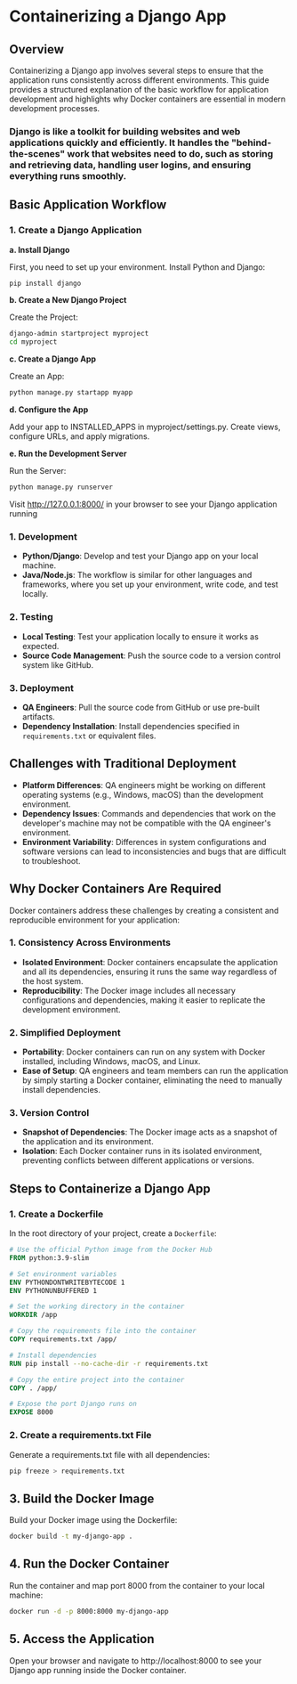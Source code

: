 # Containerizing a Django App

## Overview

Containerizing a Django app involves several steps to ensure that the application runs consistently across different environments. This guide provides a structured explanation of the basic workflow for application development and highlights why Docker containers are essential in modern development processes.

### Django is like a toolkit for building websites and web applications quickly and efficiently. It handles the "behind-the-scenes" work that websites need to do, such as storing and retrieving data, handling user logins, and ensuring everything runs smoothly.

## Basic Application Workflow

### 1. Create a Django Application

**a. Install Django**

First, you need to set up your environment. Install Python and Django:

```bash
pip install django
```
**b. Create a New Django Project**

Create the Project:

```bash
django-admin startproject myproject
cd myproject
```
**c. Create a Django App**

Create an App:

```bash
python manage.py startapp myapp
```
**d. Configure the App**

Add your app to INSTALLED_APPS in myproject/settings.py.
Create views, configure URLs, and apply migrations.

**e. Run the Development Server**

Run the Server:

```bash
python manage.py runserver
```
Visit http://127.0.0.1:8000/ in your browser to see your Django application running

### 1. **Development**

- **Python/Django**: Develop and test your Django app on your local machine.
- **Java/Node.js**: The workflow is similar for other languages and frameworks, where you set up your environment, write code, and test locally.

### 2. **Testing**

- **Local Testing**: Test your application locally to ensure it works as expected.
- **Source Code Management**: Push the source code to a version control system like GitHub.

### 3. **Deployment**

- **QA Engineers**: Pull the source code from GitHub or use pre-built artifacts.
- **Dependency Installation**: Install dependencies specified in `requirements.txt` or equivalent files.

## Challenges with Traditional Deployment

- **Platform Differences**: QA engineers might be working on different operating systems (e.g., Windows, macOS) than the development environment.
- **Dependency Issues**: Commands and dependencies that work on the developer's machine may not be compatible with the QA engineer's environment.
- **Environment Variability**: Differences in system configurations and software versions can lead to inconsistencies and bugs that are difficult to troubleshoot.

## Why Docker Containers Are Required

Docker containers address these challenges by creating a consistent and reproducible environment for your application:

### 1. **Consistency Across Environments**

- **Isolated Environment**: Docker containers encapsulate the application and all its dependencies, ensuring it runs the same way regardless of the host system.
- **Reproducibility**: The Docker image includes all necessary configurations and dependencies, making it easier to replicate the development environment.

### 2. **Simplified Deployment**

- **Portability**: Docker containers can run on any system with Docker installed, including Windows, macOS, and Linux.
- **Ease of Setup**: QA engineers and team members can run the application by simply starting a Docker container, eliminating the need to manually install dependencies.

### 3. **Version Control**

- **Snapshot of Dependencies**: The Docker image acts as a snapshot of the application and its environment.
- **Isolation**: Each Docker container runs in its isolated environment, preventing conflicts between different applications or versions.

## Steps to Containerize a Django App

### 1. Create a Dockerfile

In the root directory of your project, create a `Dockerfile`:

```dockerfile
# Use the official Python image from the Docker Hub
FROM python:3.9-slim

# Set environment variables
ENV PYTHONDONTWRITEBYTECODE 1
ENV PYTHONUNBUFFERED 1

# Set the working directory in the container
WORKDIR /app

# Copy the requirements file into the container
COPY requirements.txt /app/

# Install dependencies
RUN pip install --no-cache-dir -r requirements.txt

# Copy the entire project into the container
COPY . /app/

# Expose the port Django runs on
EXPOSE 8000
```
### 2. Create a requirements.txt File
Generate a requirements.txt file with all dependencies:

```bash
pip freeze > requirements.txt
```
## 3. Build the Docker Image
Build your Docker image using the Dockerfile:

```bash
docker build -t my-django-app .
```
## 4. Run the Docker Container
Run the container and map port 8000 from the container to your local machine:

```bash
docker run -d -p 8000:8000 my-django-app
```
## 5. Access the Application
Open your browser and navigate to http://localhost:8000 to see your Django app running inside the Docker container.





